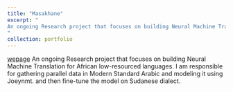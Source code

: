 ```yaml
---
title: "Masakhane"
excerpt: "
An ongoing Research project that focuses on building Neural Machine Translation for African low-resourced languages. I am responsible for gathering parallel data in Modern Standard Arabic and modeling it using Joeynmt. and then fine-tune the model on Sudanese dialect.
"
collection: portfolio
---
```


[wepage](https://www.masakhane.io/)
An ongoing Research project that focuses on building Neural Machine Translation for African low-resourced languages. I am responsible for gathering parallel data in Modern Standard Arabic and modeling it using Joeynmt. and then fine-tune the model on Sudanese dialect.